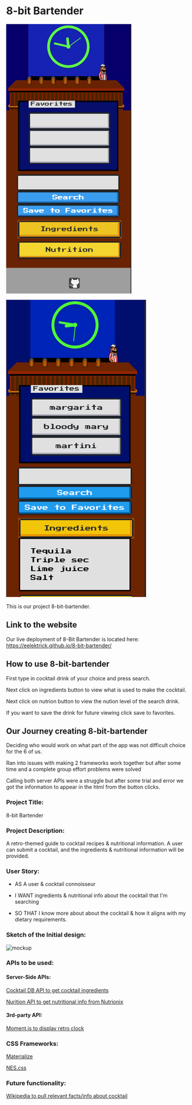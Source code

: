 # 8-bit Bartender

![Screen shot of 8-bit-bartender](assets/bartenderIphoneX.PNG)

![Screen shot of 8-bit-bartender with searched results.](assets/resultsBartender.PNG)

This is our project 8-bit-bartender.

## Link to the website

Our live deployment of 8-Bit Bartender is located here: <https://eelektrick.github.io/8-bit-bartender/>

## How to use 8-bit-bartender

First type in cocktail drink of your choice and press search.

Next click on ingredients button to view what is used to make the cocktail.

Next click on nutrion button to view the nution level of the search drink.

If you want to save the drink for future viewing click save to favorites.

## Our Journey creating 8-bit-bartender

Deciding who would work on what part of the app was not difficult choice for the 6 of us.

Ran into issues with making 2 frameworks work together but after some time and a complete group effort problems were solved

Calling both server APIs were a struggle but after some trial and error we got the information to appear in the html from the button clicks.

### Project Title: 

8-bit Bartender

### Project Description:

A retro-themed guide to cocktail recipes & nutritional information. A user can submit a cocktail, and the ingredients & nutritional information will be provided.

### User Story:

- AS A user & cocktail connoisseur

- I WANT ingredients & nutritional info about the cocktail that I'm searching

- SO THAT I know more about about the cocktail & how it aligns with my dietary requirements.

### Sketch of the Initial design:

![mockup](https://raw.githubusercontent.com/Eelektrick/project-1/master/assets/mockup-3.png)


### APIs to be used:

#### Server-Side APIs:

[Cocktail DB API to get cocktail ingredients](https://rapidapi.com/theapiguy/api/the-cocktail-db?endpoint=apiendpoint_49b98879-938e-4479-b0da-718468fb87bc)

[Nurition API to get nutritional info from Nutrionix](https://rapidapi.com/msilverman/api/nutritionix-nutrition-database)


#### 3rd-party API:

[Moment.js to display retro clock](https://momentjs.com/)


### CSS Frameworks: 

[Materialize](https://materializecss.com/)

[NES.css](https://nostalgic-css.github.io/NES.css/)


### Future functionality:

[Wikipedia to pull relevant facts/info about cocktail](https://www.mediawiki.org/wiki/API:Main_page)